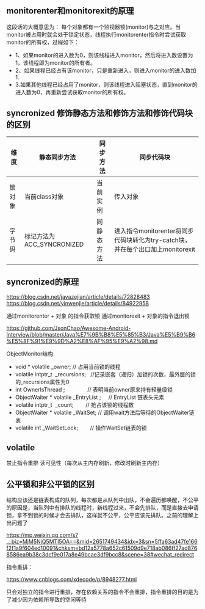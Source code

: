 ## monitorenter和monitorexit的原理
这段话的大概意思为：
每个对象都有一个监视器锁(monitor)与之对应。当monitor被占用时就会处于锁定状态，线程执行monitorenter指令时尝试获取monitor的所有权，过程如下：
* 1、如果monitor的进入数为0，则该线程进入monitor，然后将进入数设置为1，该线程即为monitor的所有者。
* 2、如果线程已经占有该monitor，只是重新进入，则进入monitor的进入数加1.
* 3.如果其他线程已经占用了monitor，则该线程进入阻塞状态，直到monitor的进入数为0，再重新尝试获取monitor的所有权。

## syncronized 修饰静态方法和修饰方法和修饰代码块的区别
|  维度   | 静态同步方法  | 同步方法 | 同步代码块 |
|  ----  | ----  | ---- | ---- |
| 锁对象  | 当前class对象 |  当前实例 |  传入对象 |
| 字节码  | 标记方法为ACC_SYNCRONIZED | 同静态方法 | 进入指令monitorenter将同步代码块转化为try-catch块，并在每个出口加上monitorexit |


## syncronized的原理
https://blog.csdn.net/javazejian/article/details/72828483
https://blog.csdn.net/yinwenjie/article/details/84922958

通过monitorenter + 对象 的指令获取锁
通过monitorexit + 对象的指令退出锁

https://github.com/JsonChao/Awesome-Android-Interview/blob/master/Java%E7%9B%B8%E5%85%B3/Java%E5%B9%B6%E5%8F%91%E9%9D%A2%E8%AF%95%E9%A2%98.md

ObjectMonitor结构
* void *  volatile _owner;          // 占用当前锁的线程
* volatile intptr_t  _recursions;   //记录嵌套（递归）加锁的次数，最外层的锁的_recursions属性为0
* int OwnerIsThread ;               // 表明当前owner原来持有轻量级锁
* ObjectWaiter * volatile _EntryList ;     // EntryList 链表头元素
* volatile intptr_t  _count;        // 抢占该锁的线程数
* ObjectWaiter * volatile _WaitSet; // 调用wait方法后等待的ObjectWaiter链表
* volatile int _WaitSetLock;        // 操作WaitSet链表的锁

## volatile
禁止指令重排
读可见性（每次从主内存刷新，修改时刷新主内存）

## 公平锁和非公平锁的区别

结构应该还是链表构成的队列，每次都是从队列中出队，不会遍历都唤醒，不公平的原因是，当队列中有排队的线程时，新线程过来，不会先排队，而是直接去申请锁，拿不到锁的时候才会去排队，这样就不公平，公平应该先排队。之前的理解上出问题了

https://mp.weixin.qq.com/s?__biz=MjM5NjQ5MTI5OA==&mid=2651749434&idx=3&sn=5ffa63ad47fe166f2f1a9f604ed10091&chksm=bd12a5778a652c61509d9e718ab086ff27ad8768586ea9b38c3dcf9e017a8e49bcae3df9bcc8&scene=38#wechat_redirect

指令重排：

https://www.cnblogs.com/xdecode/p/8948277.html

只会对独立的指令进行重排，存在依赖关系的指令不会重排，指令重排的目的是为了减少因为依赖所导致的空闲等待

